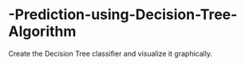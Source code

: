 # -Prediction-using-Decision-Tree-Algorithm
Create the Decision Tree classifier and visualize it graphically.
